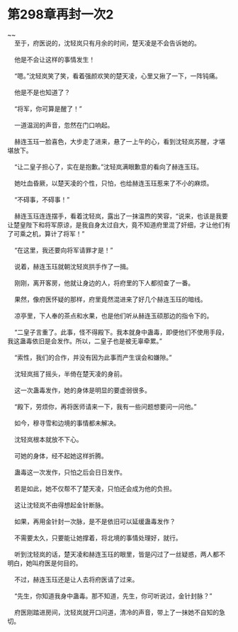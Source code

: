 # 第298章再封一次2
~~<br>&nbsp;&nbsp;&nbsp;&nbsp;至于，府医说的，沈轻岚只有月余的时间，楚天凌是不会告诉她的。<br><br>&nbsp;&nbsp;&nbsp;&nbsp;他是不会让这样的事情发生！<br><br>&nbsp;&nbsp;&nbsp;&nbsp;“嗯。”沈轻岚笑了笑，看着强颜欢笑的楚天凌，心里又揪了一下，一阵钝痛。<br><br>&nbsp;&nbsp;&nbsp;&nbsp;他是不是也知道了？<br><br>&nbsp;&nbsp;&nbsp;&nbsp;“将军，你可算是醒了！”<br><br>&nbsp;&nbsp;&nbsp;&nbsp;一道温润的声音，忽然在门口响起。<br><br>&nbsp;&nbsp;&nbsp;&nbsp;赫连玉珏一脸喜色，大步走了进来，悬了一上午的心，看到沈轻岚苏醒，才堪堪放下。<br><br>&nbsp;&nbsp;&nbsp;&nbsp;“让二皇子担心了，实在是抱歉。”沈轻岚满眼歉意的看向了赫连玉珏。<br><br>&nbsp;&nbsp;&nbsp;&nbsp;她吐血昏厥，以楚天凌的个性，只怕，也给赫连玉珏惹来了不小的麻烦。<br><br>&nbsp;&nbsp;&nbsp;&nbsp;“不碍事，不碍事！”<br><br>&nbsp;&nbsp;&nbsp;&nbsp;赫连玉珏连连摆手，看着沈轻岚，露出了一抹温煦的笑容，“说来，也该是我要让楚皇陛下和将军原谅，是我自身太过自大，竟不知道府里混了奸细，才让他们有了可乘之机，算计了将军！”<br><br>&nbsp;&nbsp;&nbsp;&nbsp;“在这里，我还要向将军请罪才是！”<br><br>&nbsp;&nbsp;&nbsp;&nbsp;说着，赫连玉珏就朝沈轻岚拱手作了一揖。<br><br>&nbsp;&nbsp;&nbsp;&nbsp;刚刚，离开客房，他就让身边的人，将府里的下人都彻查了一番。<br><br>&nbsp;&nbsp;&nbsp;&nbsp;果然，像府医怀疑的那样，府里竟然混进来了好几个赫连玉珏的暗线。<br><br>&nbsp;&nbsp;&nbsp;&nbsp;凉亭里，下人奉的茶点和水果，也是他们听从赫连玉硕那边的指令下的。<br><br>&nbsp;&nbsp;&nbsp;&nbsp;“二皇子言重了。此事，怪不得殿下。我本就身中蛊毒，即便他们不使用手段，我这蛊毒依旧是会发作。所以，二皇子也是被无辜牵累。”<br><br>&nbsp;&nbsp;&nbsp;&nbsp;“索性，我们的合作，并没有因为此事而产生误会和嫌隙。”<br><br>&nbsp;&nbsp;&nbsp;&nbsp;沈轻岚摇了摇头，半倚在楚天凌的身前。<br><br>&nbsp;&nbsp;&nbsp;&nbsp;这一次蛊毒发作，她的身体是明显的要虚弱很多。<br><br>&nbsp;&nbsp;&nbsp;&nbsp;“殿下，劳烦你，再将医师请来一下，我有一些问题想要问一问他。”<br><br>&nbsp;&nbsp;&nbsp;&nbsp;如今，穆寻雪和边境的事情都未解决。<br><br>&nbsp;&nbsp;&nbsp;&nbsp;沈轻岚根本就放不下心。<br><br>&nbsp;&nbsp;&nbsp;&nbsp;可她的身体，经不起她这样折腾。<br><br>&nbsp;&nbsp;&nbsp;&nbsp;蛊毒这一次发作，只怕之后会日日发作。<br><br>&nbsp;&nbsp;&nbsp;&nbsp;若是如此，她不仅帮不了楚天凌，只怕还会成为他的负担。<br><br>&nbsp;&nbsp;&nbsp;&nbsp;这让沈轻岚不由得想起金针断脉。<br><br>&nbsp;&nbsp;&nbsp;&nbsp;如果，再用金针封一次脉，是不是依旧可以延缓蛊毒发作？<br><br>&nbsp;&nbsp;&nbsp;&nbsp;不需要太久，只要能让她撑着，将北境的事情处理好，就行。<br><br>&nbsp;&nbsp;&nbsp;&nbsp;听到沈轻岚的话，楚天凌和赫连玉珏的眼里，皆是闪过了一丝疑惑，两人都不明白，她叫府医是何目的。<br><br>&nbsp;&nbsp;&nbsp;&nbsp;不过，赫连玉珏还是让人去将府医请了过来。<br><br>&nbsp;&nbsp;&nbsp;&nbsp;“先生，你知道我身中蛊毒。那不知道，先生，你可听说过，金针封脉？”<br><br>&nbsp;&nbsp;&nbsp;&nbsp;府医刚踏进房间，沈轻岚就开口问道，清冷的声音，带上了一抹她不自知的急切。<br><br>
                    

<script>_fwqdsqadxfw()</script>
<div><script>_dfwf1dw();</script></div>
<div><script>_dfwf1agdw();</script></div>
                